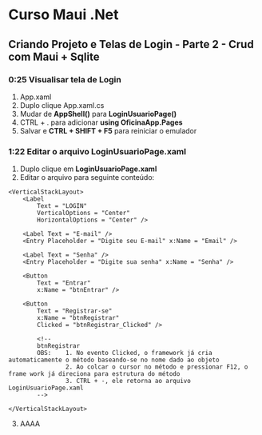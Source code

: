 # Curso Maui .Net

## Criando Projeto e Telas de Login - Parte 2 - Crud com Maui + Sqlite

### 0:25 Visualisar tela de Login

1. App.xaml
2. Duplo clique App.xaml.cs
3. Mudar de **AppShell()** para **LoginUsuarioPage()**
4. CTRL + . para adicionar **using OficinaApp.Pages**
5. Salvar e **CTRL + SHIFT + F5** para reiniciar o emulador

### 1:22 Editar o arquivo LoginUsuarioPage.xaml

1. Duplo clique em **LoginUsuarioPage.xaml**
2. Editar o arquivo para seguinte conteúdo:

```
<VerticalStackLayout>
    <Label 
        Text = "LOGIN"
        VerticalOptions = "Center"
        HorizontalOptions = "Center" />

    <Label Text = "E-mail" />
    <Entry Placeholder = "Digite seu E-mail" x:Name = "Email" />

    <Label Text = "Senha" />
    <Entry Placeholder = "Digite sua senha" x:Name = "Senha" />

    <Button 
        Text = "Entrar"
        x:Name = "btnEntrar" />

    <Button 
        Text = "Registrar-se"
        x:Name = "btnRegistrar"         
        Clicked = "btnRegistrar_Clicked" />
        
        <!--
        btnRegistrar
        OBS:    1. No evento Clicked, o framework já cria automaticamente o método baseando-se no nome dado ao objeto
                2. Ao colcar o cursor no método e pressionar F12, o frame work já direciona para estrutura do método   
                3. CTRL + -, ele retorna ao arquivo LoginUsuarioPage.xaml
        -->   

</VerticalStackLayout>
```

<!--
# Curso Maui .Net
## Criando Projeto e Telas de Login - Parte 2 - Crud com Maui + Sqlite
### 1:22 Editar o arquivo LoginUsuarioPage.xaml
-->

3. AAAA